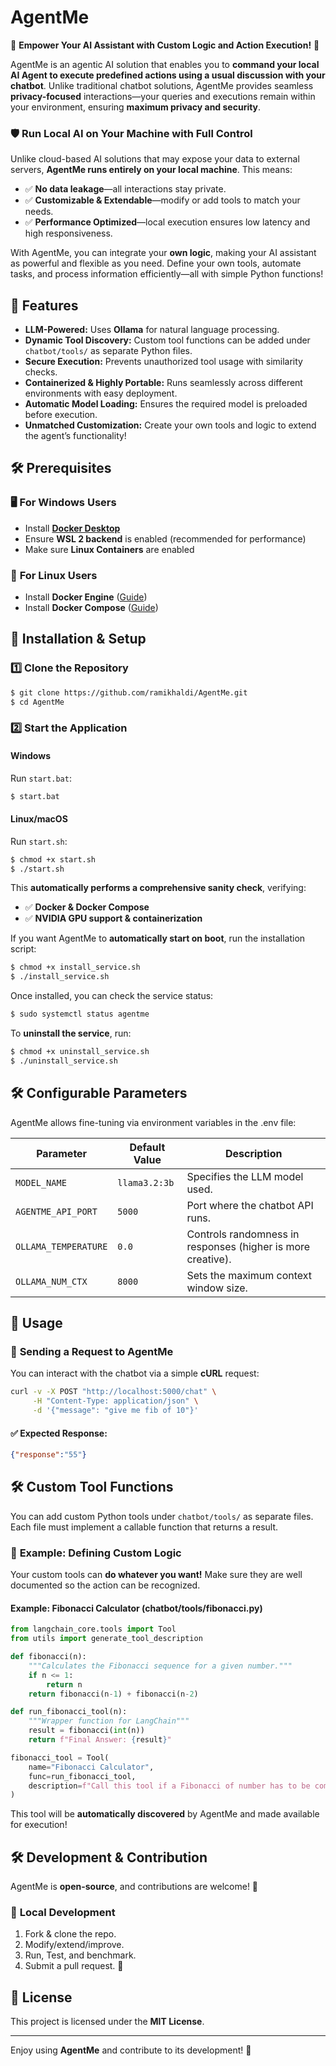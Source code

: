 # AgentMe

🚀 **Empower Your AI Assistant with Custom Logic and Action Execution!** 🚀

AgentMe is an agentic AI solution that enables you to **command your local AI Agent to execute predefined actions using a usual discussion with your chatbot**. Unlike traditional chatbot solutions, AgentMe provides seamless **privacy-focused** interactions—your queries and executions remain within your environment, ensuring **maximum privacy and security**.

### 🛡️ **Run Local AI on Your Machine with Full Control**

Unlike cloud-based AI solutions that may expose your data to external servers, **AgentMe runs entirely on your local machine**. This means:

- ✅ **No data leakage**—all interactions stay private.
- ✅ **Customizable & Extendable**—modify or add tools to match your needs.
- ✅ **Performance Optimized**—local execution ensures low latency and high responsiveness.

With AgentMe, you can integrate your **own logic**, making your AI assistant as powerful and flexible as you need. Define your own tools, automate tasks, and process information efficiently—all with simple Python functions!

## 🚀 Features

- **LLM-Powered:** Uses **Ollama** for natural language processing.
- **Dynamic Tool Discovery:** Custom tool functions can be added under `chatbot/tools/` as separate Python files.
- **Secure Execution:** Prevents unauthorized tool usage with similarity checks.
- **Containerized & Highly Portable:** Runs seamlessly across different environments with easy deployment.
- **Automatic Model Loading:** Ensures the required model is preloaded before execution.
- **Unmatched Customization:** Create your own tools and logic to extend the agent’s functionality!

## 🛠️ Prerequisites

### 🖥️ **For Windows Users**

- Install **[Docker Desktop](https://www.docker.com/products/docker-desktop/)**
- Ensure **WSL 2 backend** is enabled (recommended for performance)
- Make sure **Linux Containers** are enabled

### 🐝 **For Linux Users**

- Install **Docker Engine** ([Guide](https://docs.docker.com/engine/install/))
- Install **Docker Compose** ([Guide](https://docs.docker.com/compose/install/))

## 🛀 Installation & Setup

### 1️⃣ Clone the Repository

```sh
$ git clone https://github.com/ramikhaldi/AgentMe.git
$ cd AgentMe
```

### 2️⃣ Start the Application

#### **Windows**

Run `start.bat`:

```sh
$ start.bat
```

#### **Linux/macOS**

Run `start.sh`:

```sh
$ chmod +x start.sh
$ ./start.sh
```

This **automatically performs a comprehensive sanity check**, verifying:
- ✅ **Docker & Docker Compose**
- ✅ **NVIDIA GPU support & containerization**

If you want AgentMe to **automatically start on boot**, run the installation script:

```sh
$ chmod +x install_service.sh
$ ./install_service.sh
```

Once installed, you can check the service status:

```sh
$ sudo systemctl status agentme
```

To **uninstall the service**, run:

```sh
$ chmod +x uninstall_service.sh
$ ./uninstall_service.sh
```

## 🛠️ Configurable Parameters

AgentMe allows fine-tuning via environment variables in the .env file:

| Parameter            | Default Value | Description                                                 |
| -------------------- | ------------- | ----------------------------------------------------------- |
| `MODEL_NAME`         | `llama3.2:3b` | Specifies the LLM model used.                               |
| `AGENTME_API_PORT`   | `5000`        | Port where the chatbot API runs.                            |
| `OLLAMA_TEMPERATURE` | `0.0`         | Controls randomness in responses (higher is more creative). |
| `OLLAMA_NUM_CTX`     | `8000`        | Sets the maximum context window size.                       |

## 📌 Usage

### 🔹 **Sending a Request to AgentMe**

You can interact with the chatbot via a simple **cURL** request:

```sh
curl -v -X POST "http://localhost:5000/chat" \
     -H "Content-Type: application/json" \
     -d '{"message": "give me fib of 10"}'
```

#### ✅ Expected Response:

```json
{"response":"55"}
```

## 🛠️ Custom Tool Functions

You can add custom Python tools under `chatbot/tools/` as separate files. Each file must implement a callable function that returns a result.

### 🧩 **Example: Defining Custom Logic**

Your custom tools can **do whatever you want!** Make sure they are well documented so the action can be recognized.

#### Example: **Fibonacci Calculator (chatbot/tools/fibonacci.py)**

```python
from langchain_core.tools import Tool
from utils import generate_tool_description

def fibonacci(n):
    """Calculates the Fibonacci sequence for a given number."""
    if n <= 1:
        return n
    return fibonacci(n-1) + fibonacci(n-2)

def run_fibonacci_tool(n):
    """Wrapper function for LangChain"""
    result = fibonacci(int(n))
    return f"Final Answer: {result}"

fibonacci_tool = Tool(
    name="Fibonacci Calculator",
    func=run_fibonacci_tool,
    description=f"Call this tool if a Fibonacci of number has to be computed. Use 'Action: Fibonacci Calculator' and pass the input as 'Action Input: <number>'.\n"
)
```

This tool will be **automatically discovered** by AgentMe and made available for execution!

## 🛠️ Development & Contribution

AgentMe is **open-source**, and contributions are welcome! 🎉

### 💪 **Local Development**

1. Fork & clone the repo.
2. Modify/extend/improve.
3. Run, Test, and benchmark.
4. Submit a pull request. 🚀

## 🐝 License

This project is licensed under the **MIT License**.

---

Enjoy using **AgentMe** and contribute to its development! 🎉

